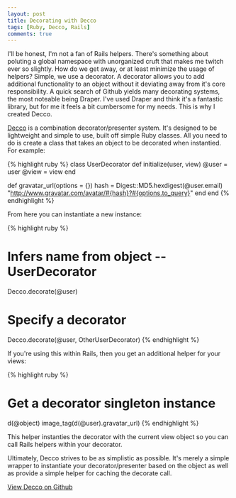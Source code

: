 ```yaml
---
layout: post
title: Decorating with Decco
tags: [Ruby, Decco, Rails]
comments: true
---
```


I'll be honest, I'm not a fan of Rails helpers. There's something about poluting a global namespace with unorganized cruft that makes me twitch ever so slightly. How do we get away, or at least minimize the usage of helpers? Simple, we use a decorator. A decorator allows you to add additional functionality to an object without it deviating away from it's core responsibility. A quick search of Github yields many decorating systems, the most noteable being Draper. I've used Draper and think it's a fantastic library, but for me it feels a bit cumbersome for my needs. This is why I created Decco.

<a href="http://github.com/kris/decco" target="_blank" rel="nofollow">Decco</a> is a combination decorator/presenter system. It's designed to be lightweight and simple to use, built off simple Ruby classes. All you need to do is create a class that takes an object to be decorated when instantied. For example:

{% highlight ruby %}
class UserDecorator
  def initialize(user, view)
    @user = user
    @view = view
  end
  
  def gravatar_url(options = {})
    hash = Digest::MD5.hexdigest(@user.email)
    "http://www.gravatar.com/avatar/#{hash}?#{options.to_query}"
  end
end
{% endhighlight %}

From here you can instantiate a new instance:

{% highlight ruby %}
# Infers name from object -- UserDecorator
Decco.decorate(@user)

# Specify a decorator
Decco.decorate(@user, OtherUserDecorator)
{% endhighlight %}

If you're using this within Rails, then you get an additional helper for your views:

{% highlight ruby %}
# Get a decorator singleton instance
d(@object)
image_tag(d(@user).gravatar_url)
{% endhighlight %}

This helper instanties the decorator with the current view object so you can call Rails helpers within your decorator.

Ultimately, Decco strives to be as simplistic as possible. It's merely a simple wrapper to instantiate your decorator/presenter based on the object as well as provide a simple helper for caching the decorate call.

<a href="http://github.com/kris/decco" target="_blank" rel="nofollow">View Decco on Github</a>